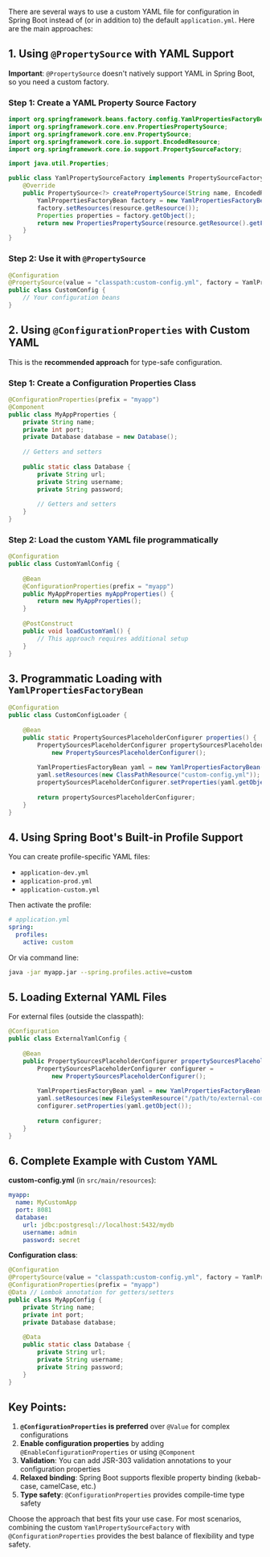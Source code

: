 There are several ways to use a custom YAML file for configuration in Spring Boot instead of (or in addition to) the default `application.yml`. Here are the main approaches:

## 1. Using `@PropertySource` with YAML Support

**Important**: `@PropertySource` doesn't natively support YAML in Spring Boot, so you need a custom factory.

### Step 1: Create a YAML Property Source Factory

```java
import org.springframework.beans.factory.config.YamlPropertiesFactoryBean;
import org.springframework.core.env.PropertiesPropertySource;
import org.springframework.core.env.PropertySource;
import org.springframework.core.io.support.EncodedResource;
import org.springframework.core.io.support.PropertySourceFactory;

import java.util.Properties;

public class YamlPropertySourceFactory implements PropertySourceFactory {
    @Override
    public PropertySource<?> createPropertySource(String name, EncodedResource resource) {
        YamlPropertiesFactoryBean factory = new YamlPropertiesFactoryBean();
        factory.setResources(resource.getResource());
        Properties properties = factory.getObject();
        return new PropertiesPropertySource(resource.getResource().getFilename(), properties);
    }
}
```

### Step 2: Use it with `@PropertySource`

```java
@Configuration
@PropertySource(value = "classpath:custom-config.yml", factory = YamlPropertySourceFactory.class)
public class CustomConfig {
    // Your configuration beans
}
```

## 2. Using `@ConfigurationProperties` with Custom YAML

This is the **recommended approach** for type-safe configuration.

### Step 1: Create a Configuration Properties Class

```java
@ConfigurationProperties(prefix = "myapp")
@Component
public class MyAppProperties {
    private String name;
    private int port;
    private Database database = new Database();
    
    // Getters and setters
    
    public static class Database {
        private String url;
        private String username;
        private String password;
        
        // Getters and setters
    }
}
```

### Step 2: Load the custom YAML file programmatically

```java
@Configuration
public class CustomYamlConfig {
    
    @Bean
    @ConfigurationProperties(prefix = "myapp")
    public MyAppProperties myAppProperties() {
        return new MyAppProperties();
    }
    
    @PostConstruct
    public void loadCustomYaml() {
        // This approach requires additional setup
    }
}
```

## 3. Programmatic Loading with `YamlPropertiesFactoryBean`

```java
@Configuration
public class CustomConfigLoader {
    
    @Bean
    public static PropertySourcesPlaceholderConfigurer properties() {
        PropertySourcesPlaceholderConfigurer propertySourcesPlaceholderConfigurer = 
            new PropertySourcesPlaceholderConfigurer();
        
        YamlPropertiesFactoryBean yaml = new YamlPropertiesFactoryBean();
        yaml.setResources(new ClassPathResource("custom-config.yml"));
        propertySourcesPlaceholderConfigurer.setProperties(yaml.getObject());
        
        return propertySourcesPlaceholderConfigurer;
    }
}
```

## 4. Using Spring Boot's Built-in Profile Support

You can create profile-specific YAML files:

- `application-dev.yml`
- `application-prod.yml`
- `application-custom.yml`

Then activate the profile:

```yaml
# application.yml
spring:
  profiles:
    active: custom
```

Or via command line:
```bash
java -jar myapp.jar --spring.profiles.active=custom
```

## 5. Loading External YAML Files

For external files (outside the classpath):

```java
@Configuration
public class ExternalYamlConfig {
    
    @Bean
    public PropertySourcesPlaceholderConfigurer propertySourcesPlaceholderConfigurer() {
        PropertySourcesPlaceholderConfigurer configurer = 
            new PropertySourcesPlaceholderConfigurer();
        
        YamlPropertiesFactoryBean yaml = new YamlPropertiesFactoryBean();
        yaml.setResources(new FileSystemResource("/path/to/external-config.yml"));
        configurer.setProperties(yaml.getObject());
        
        return configurer;
    }
}
```

## 6. Complete Example with Custom YAML

**custom-config.yml** (in `src/main/resources`):
```yaml
myapp:
  name: MyCustomApp
  port: 8081
  database:
    url: jdbc:postgresql://localhost:5432/mydb
    username: admin
    password: secret
```

**Configuration class**:
```java
@Configuration
@PropertySource(value = "classpath:custom-config.yml", factory = YamlPropertySourceFactory.class)
@ConfigurationProperties(prefix = "myapp")
@Data // Lombok annotation for getters/setters
public class MyAppConfig {
    private String name;
    private int port;
    private Database database;
    
    @Data
    public static class Database {
        private String url;
        private String username;
        private String password;
    }
}
```

## Key Points:

1. **`@ConfigurationProperties` is preferred** over `@Value` for complex configurations
2. **Enable configuration properties** by adding `@EnableConfigurationProperties` or using `@Component`
3. **Validation**: You can add JSR-303 validation annotations to your configuration properties
4. **Relaxed binding**: Spring Boot supports flexible property binding (kebab-case, camelCase, etc.)
5. **Type safety**: `@ConfigurationProperties` provides compile-time type safety

Choose the approach that best fits your use case. For most scenarios, combining the custom `YamlPropertySourceFactory` with `@ConfigurationProperties` provides the best balance of flexibility and type safety.